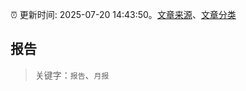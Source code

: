 :alarm_clock: 更新时间: 2025-07-20 14:43:50。[文章来源](/README.md)、[文章分类](/TAGS.md)

## 报告


> 关键字：`报告`、`月报`



